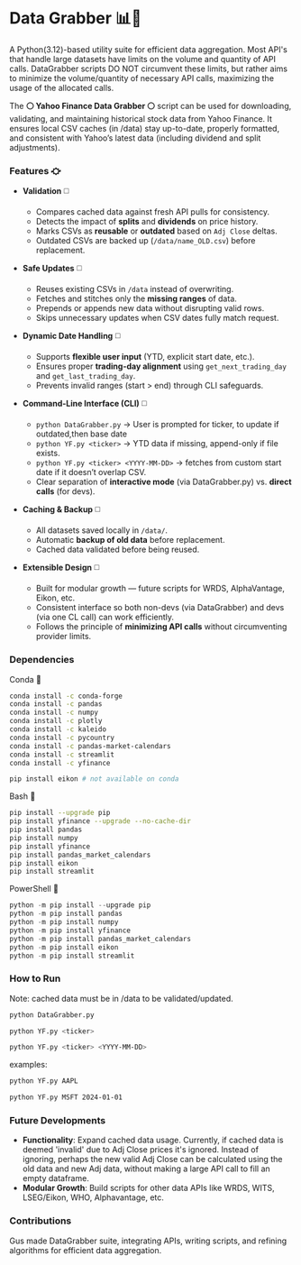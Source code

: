 # Data Grabber 📊🤛
A Python(3.12)-based utility suite for efficient data aggregation. Most API's that handle large datasets have limits on the volume and quantity of API calls. DataGrabber scripts DO NOT circumvent these limits, but rather aims to minimize the volume/quantity of necessary API calls, maximizing the usage of the allocated calls. 

The **⚪️ Yahoo Finance Data Grabber ⚪️** script can be used for downloading, validating, and maintaining historical stock data from Yahoo Finance. It ensures local CSV caches (in /data) stay up-to-date, properly formatted, and consistent with Yahoo’s latest data (including dividend and split adjustments). 

### Features ⛮  

+ **Validation** ◻️  
  + Compares cached data against fresh API pulls for consistency.  
  + Detects the impact of **splits** and **dividends** on price history.  
  + Marks CSVs as **reusable** or **outdated** based on `Adj Close` deltas.  
  + Outdated CSVs are backed up (`/data/name_OLD.csv`) before replacement.  

+ **Safe Updates** ◻️  
  + Reuses existing CSVs in `/data` instead of overwriting.  
  + Fetches and stitches only the **missing ranges** of data.  
  + Prepends or appends new data without disrupting valid rows.  
  + Skips unnecessary updates when CSV dates fully match request.  

+ **Dynamic Date Handling** ◻️  
  + Supports **flexible user input** (YTD, explicit start date, etc.).  
  + Ensures proper **trading-day alignment** using `get_next_trading_day` and `get_last_trading_day`.  
  + Prevents invalid ranges (start > end) through CLI safeguards.  

+ **Command-Line Interface (CLI)** ◻️
  + `python DataGrabber.py` → User is prompted for ticker, to update if outdated,then base date
  + `python YF.py <ticker>` → YTD data if missing, append-only if file exists.  
  + `python YF.py <ticker> <YYYY-MM-DD>` → fetches from custom start date if it doesn’t overlap CSV.  
  + Clear separation of **interactive mode** (via DataGrabber.py) vs. **direct calls** (for devs).  

+ **Caching & Backup** ◻️  
  + All datasets saved locally in `/data/`.  
  + Automatic **backup of old data** before replacement.  
  + Cached data validated before being reused.  

+ **Extensible Design** ◻️  
  + Built for modular growth — future scripts for WRDS, AlphaVantage, Eikon, etc.  
  + Consistent interface so both non-devs (via DataGrabber) and devs (via one CL call) can work efficiently.  
  + Follows the principle of **minimizing API calls** without circumventing provider limits.  
  
           
### Dependencies
Conda 🐍
```bash
conda install -c conda-forge 
conda install -c pandas 
conda install -c numpy 
conda install -c plotly 
conda install -c kaleido 
conda install -c pycountry
conda install -c pandas-market-calendars 
conda install -c streamlit 
conda install -c yfinance 
```
```bash
pip install eikon # not available on conda
```

Bash 🐧
```bash
pip install --upgrade pip
pip install yfinance --upgrade --no-cache-dir
pip install pandas
pip install numpy
pip install yfinance
pip install pandas_market_calendars
pip install eikon
pip install streamlit
```
PowerShell 📎
```powershell
python -m pip install --upgrade pip
python -m pip install pandas
python -m pip install numpy
python -m pip install yfinance
python -m pip install pandas_market_calendars
python -m pip install eikon
python -m pip install streamlit
```


### How to Run
  Note: cached data must be in /data to be validated/updated.
  ```bash
  python DataGrabber.py
  ```
  ```bash
  python YF.py <ticker>
  ```
  ```bash
  python YF.py <ticker> <YYYY-MM-DD>
  ```
examples:
  ```bash
  python YF.py AAPL
  ```
  ```bash
  python YF.py MSFT 2024-01-01
  ```

### Future Developments
- **Functionality**: Expand cached data usage. Currently, if cached data is deemed 'invalid' due to Adj Close prices it's ignored. Instead of ignoring, perhaps the new valid Adj Close can be calculated using the old data and new Adj data, without making a large API call to fill an empty dataframe.
- **Modular Growth**: Build scripts for other data APIs like WRDS, WITS, LSEG/Eikon, WHO, Alphavantage, etc.

### Contributions
Gus made DataGrabber suite, integrating APIs, writing scripts, and refining algorithms for efficient data aggregation.



